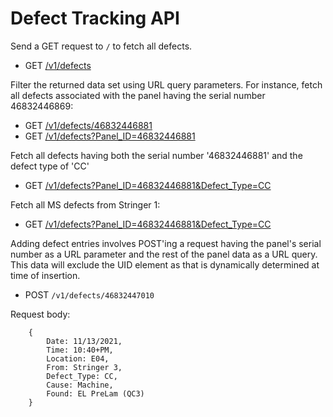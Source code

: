 # Defect Tracking API

Send a GET request to `/` to fetch all defects.

- GET [/v1/defects](https://defect-api.herokuapp.com/v1/defects)

Filter the returned data set using URL query parameters. For instance, fetch all defects associated with the panel having the serial number 46832446869:

- GET [/v1/defects/46832446881](https://defect-api.herokuapp.com/v1/defects/46832446869)
- GET [/v1/defects?Panel_ID=46832446881](https://defect-api.herokuapp.com/v1/defects?Panel_ID=46832446869)

Fetch all defects having both the serial number '46832446881' and the defect type of 'CC'

- GET [/v1/defects?Panel_ID=46832446881&Defect_Type=CC](https://defect-api.herokuapp.com/v1/defects?Panel_ID=46832446881&Defect_Type=CC)

Fetch all MS defects from Stringer 1:

- GET [/v1/defects?Panel_ID=46832446881&Defect_Type=CC](https://defect-api.herokuapp.com/v1/defects?From=Stringer+1&Defect_Type=MS)

Adding defect entries involves POST'ing a request having the panel's serial number as a URL parameter and the rest of the panel data as a URL query. This data will exclude the UID element as that is dynamically determined at time of insertion. 

- POST `/v1/defects/46832447010`

Request body:

        {
            Date: 11/13/2021,
            Time: 10:40+PM,
            Location: E04,
            From: Stringer 3,
            Defect_Type: CC,
            Cause: Machine,
            Found: EL PreLam (QC3)
        }